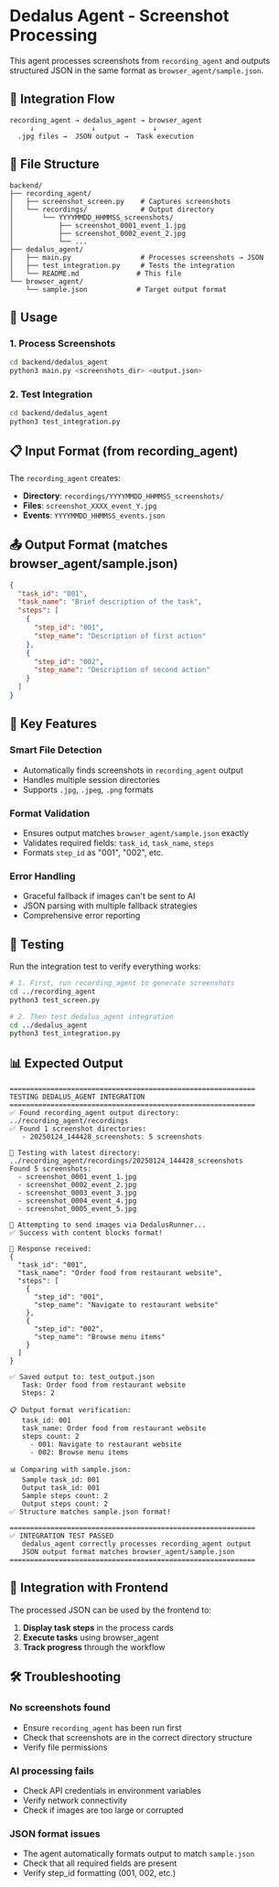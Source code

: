# Dedalus Agent - Screenshot Processing

This agent processes screenshots from `recording_agent` and outputs structured JSON in the same format as `browser_agent/sample.json`.

## 🔄 **Integration Flow**

```
recording_agent → dedalus_agent → browser_agent
     ↓              ↓              ↓
  .jpg files →  JSON output →  Task execution
```

## 📁 **File Structure**

```
backend/
├── recording_agent/
│   ├── screenshot_screen.py    # Captures screenshots
│   └── recordings/             # Output directory
│       └── YYYYMMDD_HHMMSS_screenshots/
│           ├── screenshot_0001_event_1.jpg
│           ├── screenshot_0002_event_2.jpg
│           └── ...
├── dedalus_agent/
│   ├── main.py                 # Processes screenshots → JSON
│   ├── test_integration.py     # Tests the integration
│   └── README.md              # This file
└── browser_agent/
    └── sample.json            # Target output format
```

## 🚀 **Usage**

### **1. Process Screenshots**
```bash
cd backend/dedalus_agent
python3 main.py <screenshots_dir> <output.json>
```

### **2. Test Integration**
```bash
cd backend/dedalus_agent
python3 test_integration.py
```

## 📋 **Input Format (from recording_agent)**

The `recording_agent` creates:
- **Directory**: `recordings/YYYYMMDD_HHMMSS_screenshots/`
- **Files**: `screenshot_XXXX_event_Y.jpg`
- **Events**: `YYYYMMDD_HHMMSS_events.json`

## 📤 **Output Format (matches browser_agent/sample.json)**

```json
{
  "task_id": "001",
  "task_name": "Brief description of the task",
  "steps": [
    {
      "step_id": "001",
      "step_name": "Description of first action"
    },
    {
      "step_id": "002", 
      "step_name": "Description of second action"
    }
  ]
}
```

## 🔧 **Key Features**

### **Smart File Detection**
- Automatically finds screenshots in `recording_agent` output
- Handles multiple session directories
- Supports `.jpg`, `.jpeg`, `.png` formats

### **Format Validation**
- Ensures output matches `browser_agent/sample.json` exactly
- Validates required fields: `task_id`, `task_name`, `steps`
- Formats `step_id` as "001", "002", etc.

### **Error Handling**
- Graceful fallback if images can't be sent to AI
- JSON parsing with multiple fallback strategies
- Comprehensive error reporting

## 🧪 **Testing**

Run the integration test to verify everything works:

```bash
# 1. First, run recording_agent to generate screenshots
cd ../recording_agent
python3 test_screen.py

# 2. Then test dedalus_agent integration
cd ../dedalus_agent
python3 test_integration.py
```

## 📊 **Expected Output**

```
============================================================
TESTING DEDALUS_AGENT INTEGRATION
============================================================
✅ Found recording_agent output directory: ../recording_agent/recordings
✅ Found 1 screenshot directories:
   - 20250124_144428_screenshots: 5 screenshots

🔄 Testing with latest directory: ../recording_agent/recordings/20250124_144428_screenshots
Found 5 screenshots:
  - screenshot_0001_event_1.jpg
  - screenshot_0002_event_2.jpg
  - screenshot_0003_event_3.jpg
  - screenshot_0004_event_4.jpg
  - screenshot_0005_event_5.jpg

🔄 Attempting to send images via DedalusRunner...
✅ Success with content blocks format!

📄 Response received:
{
  "task_id": "001",
  "task_name": "Order food from restaurant website",
  "steps": [
    {
      "step_id": "001",
      "step_name": "Navigate to restaurant website"
    },
    {
      "step_id": "002", 
      "step_name": "Browse menu items"
    }
  ]
}

✅ Saved output to: test_output.json
   Task: Order food from restaurant website
   Steps: 2

📋 Output format verification:
   task_id: 001
   task_name: Order food from restaurant website
   steps count: 2
     - 001: Navigate to restaurant website
     - 002: Browse menu items

📊 Comparing with sample.json:
   Sample task_id: 001
   Output task_id: 001
   Sample steps count: 2
   Output steps count: 2
✅ Structure matches sample.json format!

============================================================
✅ INTEGRATION TEST PASSED
   dedalus_agent correctly processes recording_agent output
   JSON output format matches browser_agent/sample.json
============================================================
```

## 🔗 **Integration with Frontend**

The processed JSON can be used by the frontend to:
1. **Display task steps** in the process cards
2. **Execute tasks** using browser_agent
3. **Track progress** through the workflow

## 🛠️ **Troubleshooting**

### **No screenshots found**
- Ensure `recording_agent` has been run first
- Check that screenshots are in the correct directory structure
- Verify file permissions

### **AI processing fails**
- Check API credentials in environment variables
- Verify network connectivity
- Check if images are too large or corrupted

### **JSON format issues**
- The agent automatically formats output to match `sample.json`
- Check that all required fields are present
- Verify step_id formatting (001, 002, etc.)
